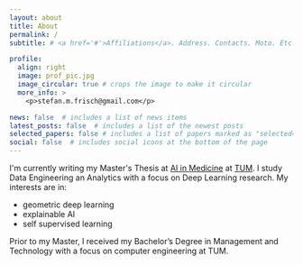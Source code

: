 ```yaml
---
layout: about
title: About
permalink: /
subtitle: # <a href='#'>Affiliations</a>. Address. Contacts. Moto. Etc.

profile:
  align: right
  image: prof_pic.jpg
  image_circular: true # crops the image to make it circular
  more_info: >
    <p>stefan.m.frisch@gmail.com</p>

news: false  # includes a list of news items
latest_posts: false  # includes a list of the newest posts
selected_papers: false # includes a list of papers marked as "selected={true}"
social: false  # includes social icons at the bottom of the page
---
```


I'm currently writing my Master's Thesis at [AI in Medicine](https://aim-lab.io/) at [TUM](https://www.tum.de/). I study Data Engineering an Analytics with a focus on Deep Learning research. My interests are in:
- geometric deep learning
- explainable AI 
- self supervised learning

Prior to my Master, I received my Bachelor’s Degree in Management and Technology with a focus on computer engineering at TUM. 
